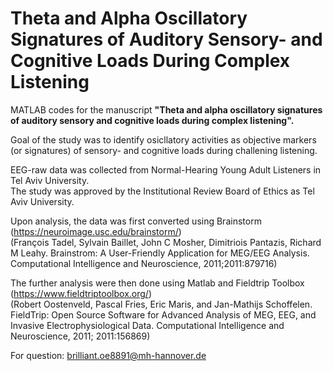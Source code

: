 # Theta and Alpha Oscillatory Signatures of Auditory Sensory- and Cognitive Loads During Complex Listening
MATLAB codes for the manuscript **"Theta and alpha oscillatory signatures of auditory sensory and cognitive loads during complex listening".**

Goal of the study was to identify osicllatory activities as objective markers (or signatures) of sensory- and cognitive loads during challening listening.

EEG-raw data was collected from Normal-Hearing Young Adult Listeners in Tel Aviv University. <br />
The study was approved by the Institutional Review Board of Ethics as Tel Aviv University.

Upon analysis, the data was first converted using Brainstorm (https://neuroimage.usc.edu/brainstorm/) <br />
(François Tadel, Sylvain Baillet, John C Mosher, Dimitriois Pantazis, Richard M Leahy. Brainstrom: A User-Friendly Application for MEG/EEG Analysis. Computational Intelligence and Neuroscience, 2011;2011:879716)

The further analysis were then done using Matlab and Fieldtrip Toolbox (https://www.fieldtriptoolbox.org/) <br />
(Robert Oostenveld, Pascal Fries, Eric Maris, and Jan-Mathijs Schoffelen. FieldTrip: Open Source Software for Advanced Analysis of MEG, EEG, and Invasive Electrophysiological Data. Computational Intelligence and Neuroscience, 2011; 2011:156869)

For question: brilliant.oe8891@mh-hannover.de
